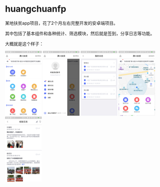 # huangchuanfp
某地扶贫app项目，花了2个月左右完整开发的安卓端项目。

其中包括了基本组件和各种统计、筛选模块，然后就是签到，分享日志等功能。

大概就是这个样子：

<div style=" width:480">
<img src="https://github.com/1042932843/img-folder/blob/master/S81009-155912.jpg" width="120" /> 
<img src="https://github.com/1042932843/img-folder/blob/master/S81009-155918.jpg" width="120" /> 
<img src="https://github.com/1042932843/img-folder/blob/master/S81009-155934.jpg" width="120" /> 
<img src="https://github.com/1042932843/img-folder/blob/master/S81009-155958.jpg" width="120" /> 
<img src="https://github.com/1042932843/img-folder/blob/master/S81009-160011.jpg" width="120" /> 
</div>
